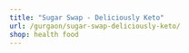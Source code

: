 ```yaml
---
title: "Sugar Swap - Deliciously Keto"
url: /gurgaon/sugar-swap-deliciously-keto/
shop: health food
---
```


